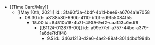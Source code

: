- [[Time Card/May]]
	 - [[May 10th, 2021]]
id:: 3fa90f3a-4bdf-4b1d-bee9-a6704a1e7058
		 - 08:30
id:: a8188b80-690b-4110-bfb1-ed9f55084f55
			 - 18:00
id:: 84810b18-4b2f-4959-9ef2-caa153c6edf8
				 - [[B1124-012876-00]]
id:: a99e77ef-a757-44bc-a379-1a6de7fd1f48
					 - 9.5
id:: 346a1213-d2e6-4ae2-89af-30144bdf994b
